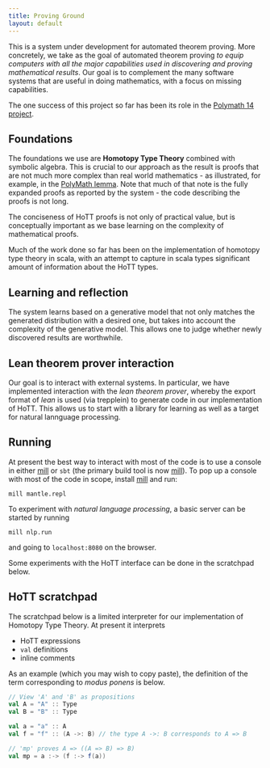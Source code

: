```yaml
---
title: Proving Ground
layout: default
---
```


This is a system under development for automated theorem proving. More concretely, we take as the goal of automated theorem proving _to equip computers with all the major capabilities used in discovering and proving mathematical results_.  Our goal is to complement the many software systems that are useful in doing mathematics, with a focus on missing capabilities.

The one success of this project so far has been its role in the [Polymath 14 project](http://math.iisc.ac.in/~gadgil/presentations/HomogeneousLengths.html).

## Foundations

The foundations we use are **Homotopy Type Theory** combined with symbolic algebra. This is crucial to our approach as the result is proofs that are not much more complex than real world mathematics - as illustrated, for example, in the [PolyMath lemma](tuts/internal-repetition-for-length-functions.html). Note that much of that note is the fully expanded proofs as reported by the system - the code describing the proofs is not long.

The conciseness of HoTT proofs is not only of practical value, but is conceptually important as we base learning on the complexity of mathematical proofs.

Much of the work done so far has been on the implementation of homotopy type theory in scala, with an attempt to capture in scala types significant amount of information about the HoTT types.

## Learning and reflection

The system learns based on a generative model that not only matches the generated distribution with a desired one, but takes into account the complexity of the generative model. This allows one to judge whether newly discovered results are worthwhile.

## Lean theorem prover interaction

Our goal is to interact with external systems. In particular, we have implemented interaction with the _lean theorem prover_, whereby the export format of _lean_ is used (via trepplein) to generate code in our implementation of HoTT. This allows us to start with a library for learning as well as a target for natural lannguage processing.


## Running

At present the best way to interact with most of the code is to use a console in either [mill](https://www.lihaoyi.com/mill/) or `sbt` (the primary build tool is now [mill](https://www.lihaoyi.com/mill/)). To pop up a console with most of the code in scope, install [mill](https://www.lihaoyi.com/mill/) and run:
```
mill mantle.repl
```

To experiment with _natural language processing_, a basic server can be started by running
```
mill nlp.run
```
and going to `localhost:8080` on the browser.

Some experiments with the HoTT interface can be done in the scratchpad below.  

## HoTT scratchpad

The scratchpad below is a limited interpreter for our implementation of Homotopy Type Theory. At present it interprets

* HoTT expressions
* `val` definitions
* inline comments

As an example (which you may wish to copy paste), the definition of the term corresponding to _modus ponens_ is below.

```scala
// View 'A' and 'B' as propositions
val A = "A" :: Type
val B = "B" :: Type

val a = "a" :: A
val f = "f" :: (A ->: B) // the type A ->: B corresponds to A => B

// 'mp' proves A => ((A => B) => B)
val mp = a :-> (f :-> f(a))
```

<div id="hott-scratch"></div>
